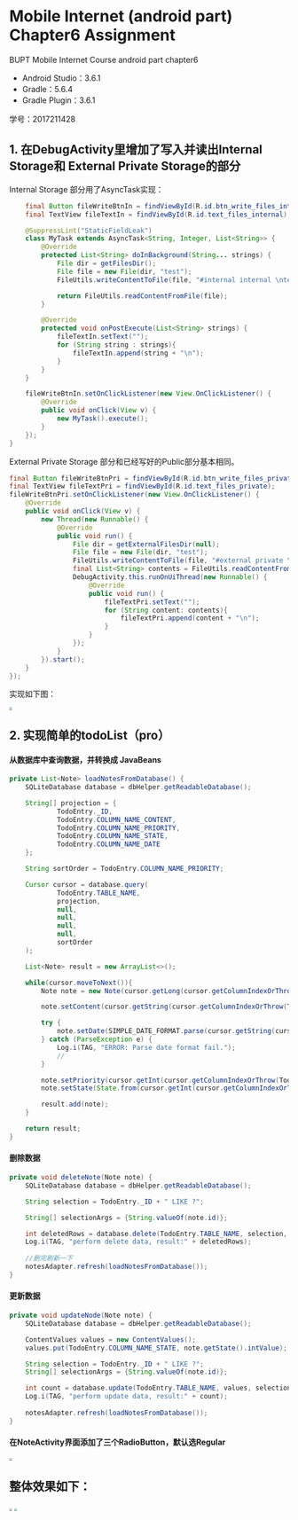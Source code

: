 # Mobile Internet (android part) Chapter6 Assignment

BUPT Mobile Internet Course android part chapter6

- Android Studio：3.6.1
- Gradle：5.6.4
- Gradle Plugin：3.6.1

学号：2017211428

## 1. 在DebugActivity里增加了写入并读出Internal Storage和 External Private Storage的部分

Internal Storage 部分用了AsyncTask实现：

```java
    final Button fileWriteBtnIn = findViewById(R.id.btn_write_files_internal);
    final TextView fileTextIn = findViewById(R.id.text_files_internal);

    @SuppressLint("StaticFieldLeak")
    class MyTask extends AsyncTask<String, Integer, List<String>> {
        @Override
        protected List<String> doInBackground(String... strings) {
            File dir = getFilesDir();
            File file = new File(dir, "test");
            FileUtils.writeContentToFile(file, "#internal internal \ntest content.");

            return FileUtils.readContentFromFile(file);
        }

        @Override
        protected void onPostExecute(List<String> strings) {
            fileTextIn.setText("");
            for (String string : strings){
                fileTextIn.append(string + "\n");
            }
        }
    }

    fileWriteBtnIn.setOnClickListener(new View.OnClickListener() {
        @Override
        public void onClick(View v) {
            new MyTask().execute();
        }
    });
}
```

External Private Storage 部分和已经写好的Public部分基本相同。

```java
final Button fileWriteBtnPri = findViewById(R.id.btn_write_files_private);
final TextView fileTextPri = findViewById(R.id.text_files_private);
fileWriteBtnPri.setOnClickListener(new View.OnClickListener() {
    @Override
    public void onClick(View v) {
        new Thread(new Runnable() {
            @Override
            public void run() {
                File dir = getExternalFilesDir(null);
                File file = new File(dir, "test");
                FileUtils.writeContentToFile(file, "#external private \ntest content.");
                final List<String> contents = FileUtils.readContentFromFile(file);
                DebugActivity.this.runOnUiThread(new Runnable() {
                    @Override
                    public void run() {
                        fileTextPri.setText("");
                        for (String content: contents){
                            fileTextPri.append(content + "\n");
                        }
                    }
                });
            }
        }).start();
    }
});
```



实现如下图：

<img src="\snapshots\Screenshot1.png" style="zoom: 33%;" />



## 2. 实现简单的todoList（pro）

#### 从数据库中查询数据，并转换成 JavaBeans

```java
private List<Note> loadNotesFromDatabase() {
    SQLiteDatabase database = dbHelper.getReadableDatabase();

    String[] projection = {
            TodoEntry._ID,
            TodoEntry.COLUMN_NAME_CONTENT,
            TodoEntry.COLUMN_NAME_PRIORITY,
            TodoEntry.COLUMN_NAME_STATE,
            TodoEntry.COLUMN_NAME_DATE
    };

    String sortOrder = TodoEntry.COLUMN_NAME_PRIORITY;

    Cursor cursor = database.query(
            TodoEntry.TABLE_NAME,
            projection,
            null,
            null,
            null,
            null,
            sortOrder
    );

    List<Note> result = new ArrayList<>();

    while(cursor.moveToNext()){
        Note note = new Note(cursor.getLong(cursor.getColumnIndexOrThrow(TodoEntry._ID)));

        note.setContent(cursor.getString(cursor.getColumnIndexOrThrow(TodoEntry.COLUMN_NAME_CONTENT)));

        try {
            note.setDate(SIMPLE_DATE_FORMAT.parse(cursor.getString(cursor.getColumnIndexOrThrow(TodoEntry.COLUMN_NAME_DATE))));
        } catch (ParseException e) {
            Log.i(TAG, "ERROR: Parse date format fail.");
            //
        }

        note.setPriority(cursor.getInt(cursor.getColumnIndexOrThrow(TodoEntry.COLUMN_NAME_PRIORITY)));
        note.setState(State.from(cursor.getInt(cursor.getColumnIndexOrThrow(TodoEntry.COLUMN_NAME_STATE))));

        result.add(note);
    }

    return result;
}
```

#### 删除数据

```java
private void deleteNote(Note note) {
    SQLiteDatabase database = dbHelper.getReadableDatabase();

    String selection = TodoEntry._ID + " LIKE ?";

    String[] selectionArgs = {String.valueOf(note.id)};

    int deletedRows = database.delete(TodoEntry.TABLE_NAME, selection, selectionArgs);
    Log.i(TAG, "perform delete data, result:" + deletedRows);
    
    //删完刷新一下
    notesAdapter.refresh(loadNotesFromDatabase());
}
```

#### 更新数据

```java
private void updateNode(Note note) {
    SQLiteDatabase database = dbHelper.getReadableDatabase();

    ContentValues values = new ContentValues();
    values.put(TodoEntry.COLUMN_NAME_STATE, note.getState().intValue);

    String selection = TodoEntry._ID + " LIKE ?";
    String[] selectionArgs = {String.valueOf(note.id)};

    int count = database.update(TodoEntry.TABLE_NAME, values, selection, selectionArgs);
    Log.i(TAG, "perform update data, result:" + count);
    
    notesAdapter.refresh(loadNotesFromDatabase());
}
```

#### 在NoteActivity界面添加了三个RadioButton，默认选Regular

<img src="\snapshots\Screenshot4.jpg" style="zoom:33%;" />



## 整体效果如下：

<img src="\snapshots\Screenshot2.jpg" style="zoom:33%;" />

<img src="\snapshots\Screenshot3.jpg" style="zoom:33%;" />